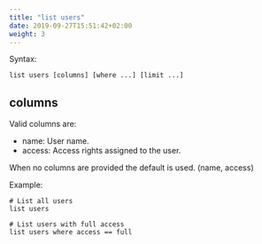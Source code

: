 ```yaml
---
title: "list users"
date: 2019-09-27T15:51:42+02:00
weight: 3
---
```


Syntax:

	list users [columns] [where ...] [limit ...]

columns
-------
Valid columns are:

- name: User name.
- access: Access rights assigned to the user.

When no columns are provided the default is used. (name, access)

Example:

	# List all users
	list users

	# List users with full access
	list users where access == full
